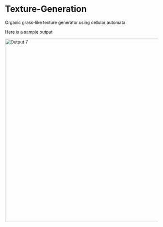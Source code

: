 # Texture-Generation

Organic grass-like texture generator using cellular automata.

Here is a sample output

<img width="602" alt="Output 7" src="https://github.com/user-attachments/assets/d8c90170-fd0b-4928-bf1d-fd7b4ef7d6b8" />

